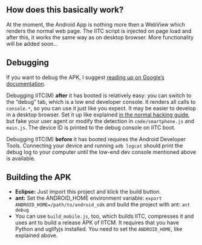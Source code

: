 How does this basically work?
-----------------------------

At the moment, the Android App is nothing more then a WebView which renders the normal web page. The IITC script is injected on page load and after this, it works the same way as on desktop browser. More functionality will be added soon...

Debugging
---------

If you want to debug the APK, I suggest [reading up on Google’s documentation](https://developer.android.com/index.html).

Debugging IITC(M) **after** it has booted is relatively easy: you can switch to the “debug” tab, which is a low end developer console. It renders all calls to `console.*`, so you can use it just like you expect. It may be easier to develop in a desktop browser. Set it up like explained [in the normal hacking guide](https://github.com/breunigs/ingress-intel-total-conversion/blob/gh-pages/HACKING.md), but fake your user agent or modify the detection in `code/smartphone.js` and `main.js`. The device ID is printed to the debug console on IITC boot.

Debugging IITC(M) **before** it has booted requires the Android Developer Tools. Connecting your device and running `adb logcat` should print the debug log to your computer until the low-end dev console mentioned above is available. 


Building the APK
----------------

- **Eclipse:** Just import this project and klick the build button.
- **ant:**
  Set the ANDROID_HOME environment variable:
  ```export ANDROID_HOME=/path/to/android_sdk```
  and build the project with ant:
  `ant debug`
- You can use `build_mobile.js`, too, which builds IITC, compresses
  it and uses ant to build a release APK of IITCM. It requires that
  you have Python and uglifyjs installed. You need to set the
  `ANDROID_HOME`, like explained above.
